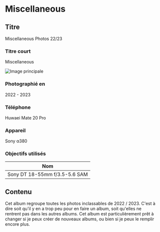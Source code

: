 # Miscellaneous

## Titre

Miscellaneous Photos 22/23

### Titre court

Miscellaneous

![Image principale](https://live.staticflickr.com/65535/53471412147_1a5365ae71_o.jpg)

### Photographié en

2022 - 2023

### Téléphone

Huwaei Mate 20 Pro

### Appareil

Sony α380

### Objectifs utilisés

| Nom                           |
| ----------------------------- |
| Sony DT 18-55mm f/3.5-5.6 SAM |

## Contenu

Cet album regroupe toutes les photos inclassables de 2022 / 2023. C'est à dire soit qu'il y en a trop peu pour en faire un album, soit qu'elles ne rentrent pas dans les autres albums. Cet album est particulièrement prêt à changer si je peux créer de nouveaux albums, ou bien si je peux le remplir encore plus.
